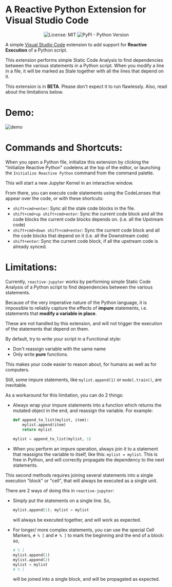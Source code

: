 
# A Reactive Python Extension for Visual Studio Code
<p align="center">
<img alt="License: MIT" src="https://img.shields.io/badge/License-MIT-yellow.svg">
<img alt="PyPI - Python Version" src="https://img.shields.io/pypi/pyversions/networkx">
</p>



A simple [Visual Studio Code](https://code.visualstudio.com/) extension to add support for **Reactive Execution** of a Python script.


This extension performs simple Static Code Analysis to find dependencies between the various statements in a Python script. When you modify a line in a file, it will be marked as Stale together with all the lines that depend on it.

This extension is in **BETA**. Please don't expect it to run flawlessly. Also, read about the limitations below.


# Demo:


![demo](https://github.com/micoloth/vscode-reactive-jupyter/assets/12880257/0e713fd5-ea46-498e-866f-f5c5aa18658b)



# Commands and Shortcuts:

When you open a Python file, initialize this extension by clicking the "Initialize Reactive Python" codelens at the top of the editor, or launching the `Initialize Reactive Python` command from the command palette.

This will start a new Jupyter Kernel in an interactive window.

From there, you can execute code statements using the CodeLenses that appear over the code, or with these shortcuts:

  - `shift+cmd+enter`: Sync all the stale code blocks in the file.
  - `shift+cmd+up shift+cmd+enter`: Sync the current code block and all the code blocks the current code blocks depends on. (i.e. all the Upstream code)
  - `shift+cmd+down shift+cmd+enter`: Sync the current code block and all the code blocks that depend on it (i.e. all the Downstream code)
  - `shift+enter`: Sync the current code block, if all the upstream code is already synced.


# Limitations:

Currently, `reactive-jupyter` works by performing simple Static Code Analysis of a Python script to find dependencies between the various statements.

Because of the very imperative nature of the Python language, it is impossible to reliably capture the effects of **impure** statements, i.e. statements that **modify a variable in place**.

These are not handled by this extension, and will not trigger the execution of the statements that depend on them.

By default, try to write your script in a Functional style:
 - Don't reassign variable with the same name
 - Only write **pure** functions.

This makes your code easier to reason about, for humans as well as for computers.

Still, some impure statements, like `mylist.append(1)` or `model.train()`, are inevitable. 

As a workaround for this limitation, you can do 2 things:
 - Always wrap your impure statements into a function which returns the mutated object in the end, and reassign the variable. For example:

    ```python
    def append_to_list(mylist, item):
        mylist.append(item)
        return mylist
      
    mylist = append_to_list(mylist, 1)
    ```

 - When you perform an impure operation, always join it to a statement that reassigns the variable to itself, like this: `mylist = mylist`. This is free in Python, and will correctly propagate the dependency to the next statements.

This second methods requires joining several statements into a single execution "block" or "cell", that will always be executed as a single unit.

There are 2 ways of doing this in `reactive-jupyter`:

 - Simply put the statements on a single line. So, 
  
      ```python
      mylist.append(1); mylist = mylist
      ```

    will always be executed together, and will work as expected.
  
 - For longer/ more complex statements, you can use the special Cell Markers, `# % [` and `# % ]` to mark the beginning and the end of a block: so, 
  
      ```python
      # % [
      mylist.append(1)
      mylist.append(2)
      mylist = mylist
      # % ]
      ```

    will be joined into a single block, and will be propagated as expected.
